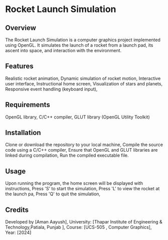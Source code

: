 # Rocket Launch Simulation
## Overview
The Rocket Launch Simulation is a computer graphics project implemented using OpenGL. It simulates the launch of a rocket from a launch pad, its ascent into space, and interaction with the environment.

## Features
Realistic rocket animation, Dynamic simulation of rocket motion, Interactive user interface, Instructional home screen, Visualization of stars and planets, Responsive event handling (keyboard input),

## Requirements
OpenGL library, C/C++ compiler, GLUT library (OpenGL Utility Toolkit)

## Installation
Clone or download the repository to your local machine, Compile the source code using a C/C++ compiler, Ensure that OpenGL and GLUT libraries are linked during compilation, Run the compiled executable file.

## Usage
Upon running the program, the home screen will be displayed with instructions, Press 'S' to start the simulation, Press 'L' to view the rocket at the launch pa, Press 'Q' to quit the simulation,

## Credits
Developed by [Aman Aayush], University: [Thapar Institute of Engineering & Technology,Patiala, Punjab ], Course: [UCS-505 , Computer Graphics], Year: [2024]
